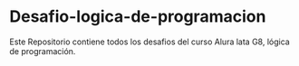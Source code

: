 # Desafio-logica-de-programacion
Este Repositorio contiene todos los desafios del curso Alura lata G8, lógica de programación.
